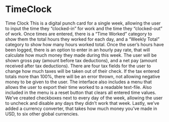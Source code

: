 # TimeClock
Time Clock
This is a digital punch card for a single week, allowing the user to input the time they “clocked-in” for work and the time they “clocked-out” of work.
Once times are entered, there is a “Time Worked” category to show them the total hours they worked for each day, and a “Weekly Total” category to show how many hours worked total.
Once the user’s hours have been logged, there is an option to enter in an hourly pay rate, that will calculate how much money they made during this week.
The user will be shown gross pay (amount before tax deductions), and a net pay (amount received after tax deductions).
There are four tax fields for the user to change how much taxes will be taken out of their check.
If the tax entered totals more than 100%, there will be an error thrown, not allowing negative money to be given to the user.
The interface also includes a menu that allows the user to export their time worked to a readable text-file.
Also included in the menu is a reset button that clears all entered time values. We’ve created checkboxes next to every day of the week, allowing the user to uncheck and disable any days they didn’t work that week.
Lastly, we’ve added a currency converter, that takes how much money you’ve made in USD, to six other global currencies. 
